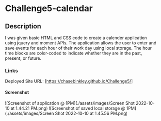 # Challenge5-calendar

## Description

I was given basic HTML and CSS code to create a calender application using jquery and moment APIs. The application allows the user to enter and save events for each hour of their work day using local storage. The hour time blocks are color-coded to indicate whether they are in the past, present, or future.

### Links

Deployed Site URL: [https://chasebinkley.github.io/Challenge5/]

#### Screenshot

![Screenshot of application @ 1PM](./assets/images/Screen Shot 2022-10-10 at 1.44.21 PM.png)
![Screenshot of saved local storage @ 1PM](./assets/images/Screen Shot 2022-10-10 at 1.45.56 PM.png)